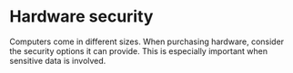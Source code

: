 # Hardware security

Computers come in different sizes. When purchasing hardware, consider the security options it can provide. This is especially important when sensitive data is involved.
